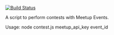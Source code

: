 [![Build Status](https://secure.travis-ci.org/ialcazar/meetup-contests.png)](https://travis-ci.org/ialcazar/meetup-contests)

A script to perform contests with Meetup Events.

Usage: node contest.js meetup_api_key event_id
